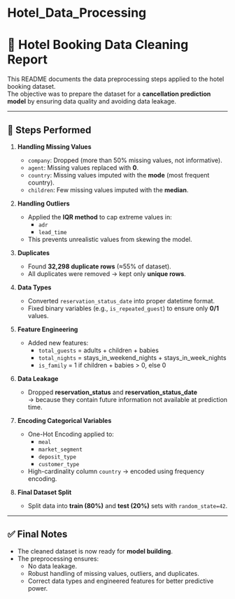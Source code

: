 # Hotel_Data_Processing


# 📝 Hotel Booking Data Cleaning Report

This README documents the data preprocessing steps applied to the hotel booking dataset.  
The objective was to prepare the dataset for a **cancellation prediction model** by ensuring data quality and avoiding data leakage.

---

## 🔎 Steps Performed

1. **Handling Missing Values**
   - `company`: Dropped (more than 50% missing values, not informative).
   - `agent`: Missing values replaced with **0**.
   - `country`: Missing values imputed with the **mode** (most frequent country).
   - `children`: Few missing values imputed with the **median**.

2. **Handling Outliers**
   - Applied the **IQR method** to cap extreme values in:
     - `adr`
     - `lead_time`
   - This prevents unrealistic values from skewing the model.

3. **Duplicates**
   - Found **32,298 duplicate rows** (≈55% of dataset).
   - All duplicates were removed → kept only **unique rows**.

4. **Data Types**
   - Converted `reservation_status_date` into proper datetime format.
   - Fixed binary variables (e.g., `is_repeated_guest`) to ensure only **0/1** values.

5. **Feature Engineering**
   - Added new features:
     - `total_guests` = adults + children + babies
     - `total_nights` = stays_in_weekend_nights + stays_in_week_nights
     - `is_family` = 1 if children + babies > 0, else 0

6. **Data Leakage**
   - Dropped **reservation_status** and **reservation_status_date**  
     → because they contain future information not available at prediction time.

7. **Encoding Categorical Variables**
   - One-Hot Encoding applied to:
     - `meal`
     - `market_segment`
     - `deposit_type`
     - `customer_type`
   - High-cardinality column `country` → encoded using frequency encoding.

8. **Final Dataset Split**
   - Split data into **train (80%)** and **test (20%)** sets with `random_state=42`.

---

## ✅ Final Notes
- The cleaned dataset is now ready for **model building**.
- The preprocessing ensures:
  - No data leakage.
  - Robust handling of missing values, outliers, and duplicates.
  - Correct data types and engineered features for better predictive power.

